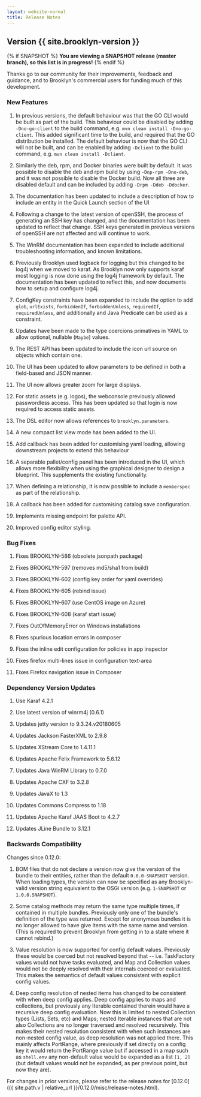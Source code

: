 ```yaml
---
layout: website-normal
title: Release Notes
---
```


## Version {{ site.brooklyn-version }}

{% if SNAPSHOT %}
**You are viewing a SNAPSHOT release (master branch), so this list is in progress!**
{% endif %}

Thanks go to our community for their improvements, feedback and guidance, and
to Brooklyn's commercial users for funding much of this development.

### New Features

1. In previous versions, the default behaviour was that the GO CLI would be built as part of the build. This behaviour could be disabled
   by adding `-Dno-go-client` to the build command, e.g. `mvn clean install -Dno-go-client`. This added significant time to the build, 
   and required that the GO distribution be installed. The default behaviour is now that the GO CLI will not be built, and can be enabled
   by adding `-Dclient` to the build command, e.g. `mvn clean install -Dclient`.

1. Similarly the deb, rpm, and Docker binaries were built by default. It was possible to disable the deb and rpm build by using
   `-Dnp-rpm -Dno-deb`, and it was not possible to disable the Docker build. Now all three are disabled default and can be included
   by adding `-Drpm -Ddeb -Ddocker`.


1. The documentation has been updated to include a description of how to include an entity in the Quick Launch section of the UI

1. Following a change to the latest version of openSSH, the process of generating an SSH key has changed, and the documentation
   has been updated to reflect that change. SSH keys generated in previous versions of openSSH are not affected and will continue
   to work.

1. The WinRM documentation has been expanded to include additional troubleshooting information, and known limitations.

1. Previously Brooklyn used logback for logging but this changed to be log4j when we moved to karaf. As Brooklyn now only supports
   karaf most logging is now done using the log4j framework by default. The documentation has been updated to reflect this, and
   now documents how to setup and configure log4j.

1. ConfigKey constraints have been expanded to include the option to add `glob`, `urlExists`, `forbiddenIf`, `forbiddenUnless`,
   `requiredIf`, `requiredUnless`, and additionally and Java Predicate can be used as a constraint.

1. Updates have been made to the type coercions primatives in YAML to allow optional, nullable (`Maybe`) values.

1. The REST API has been updated to include the icon url source on objects which contain one.

1. The UI has been updated to allow parameters to be defined in both a field-based and JSON manner.

1. The UI now allows greater zoom for large displays.

1. For static assets (e.g. logos), the webconsole previously allowed passwordless access. This has been updated so that
   login is now required to access static assets.

1. The DSL editor now allows references to `brooklyn.parameters`.

1. A new compact list view mode has been added to the UI.

1. Add callback has been added for customising yaml loading, allowing downstream projects to extend this behaviour

1. A separable pallet/config panel has been introduced in the UI, which allows more flexibility when using the graphical
   designer to design a blueprint. This supplements the existing functionality.

1. When defining a relationship, it is now possible to include a `memberspec` as part of the relationship.

1. A callback has been added for customising catalog save configuration.

1. Implements missing endpoint for palette API.

1. Improved config editor styling.

### Bug Fixes

1. Fixes BROOKLYN-586 (obsolete jsonpath package)

1. Fixes BROOKLYN-597 (removes md5/sha1 from build)

1. Fixes BROOKLYN-602 (config key order for yaml overrides)

1. Fixes BROOKLYN-605 (rebind issue)

1. Fixes BROOKLYN-607 (use CentOS image on Azure)

1. Fixes BROOKLYN-608 (karaf start issue)

1. Fixes OutOfMemoryError on Windows installations

1. Fixes spurious location errors in composer

1. Fixes the inline edit configuration for policies in app inspector

1. Fixes firefox multi-lines issue in configuration text-area

1. Fixes Firefox navigation issue in Composer

### Dependency Version Updates

1. Use Karaf 4.2.1

1. Use latest version of winrm4j (0.6.1)

1. Updates jetty version to 9.3.24.v20180605

1. Updates Jackson FasterXML to 2.9.8

1. Updates XStream Core to 1.4.11.1

1. Updates Apache Felix Framework to 5.6.12

1. Updates Java WinRM Library to 0.7.0

1. Updates Apache CXF to 3.2.8

1. Updates JavaX to 1.3

1. Updates Commons Compress to 1.18

1. Updates Apache Karaf JAAS Boot to 4.2.7

1. Updates JLine Bundle to 3.12.1

### Backwards Compatibility

Changes since 0.12.0:

1. BOM files that do not declare a version now give the version of the bundle to their entities,
   rather than the default `0.0.0-SNAPSHOT` version.
   When loading types, the version can now be specified as any Brooklyn-valid version string
   equivalent to the OSGi version (e.g. `1-SNAPSHOT` or `1.0.0.SNAPSHOT`).

1. Some catalog methods may return the same type multiple times, if contained in multiple bundles.
   Previously only one of the bundle's definition of the type was returned. 
   Except for anonymous bundles it is no longer allowed to have give items with the same name and version.
   (This is required to prevent Brooklyn from getting in to a state where it cannot rebind.)

1. Value resolution is now supported for config default values. Previously these would be coerced but
   not resolved beyond that -- i.e. TaskFactory values would not have tasks evaluated, and Map and
   Collection values would not be deeply resolved with their internals coerced or evaluated.
   This makes the semantics of default values consistent with explicit config values.    

1. Deep config resolution of nested items has changed to be consistent with when deep config applies.
   Deep config applies to maps and collections, but previously any Iterable contained therein
   would have a recursive deep config evaluation. Now this is limited to nested Collection types
   (Lists, Sets, etc) and Maps; nested Iterable instances that are not also Collections are 
   no longer traversed and resolved recursively. This makes their nested resolution consistent 
   with when such instances are non-nested config value, as deep resolution was not applied there.
   This mainly affects PortRange, where previously if set directly on a config key it would return
   the PortRange value but if accessed in a map such as `shell.env` any non-default value would 
   be expanded as a list `[1, 2]` (but default values would not be expanded, as per previous point,
   but now they are). 

For changes in prior versions, please refer to the release notes for 
[0.12.0]({{ site.path.v | relative_url }}/0.12.0/misc/release-notes.html).

